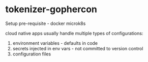 # tokenizer-gophercon

Setup pre-requisite - 
docker
microk8s

cloud native apps usually handle multiple types of configurations:
1. environment variables - defaults in code 
2. secrets injected in env vars - not committed to version control
3. configuration files